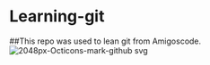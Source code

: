 # Learning-git
##This repo was used to lean git from Amigoscode.
![2048px-Octicons-mark-github svg](https://user-images.githubusercontent.com/76531339/139791941-56661496-12f6-4bf0-977e-904184b79b7a.png)



